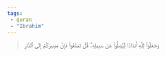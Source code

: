 ```yaml
---
tags: 
 - quran 
 - "Ibrahim"
---
```


> وَجَعَلُواْ لِلَّهِ أَندَادٗا لِّيُضِلُّواْ عَن سَبِيلِهِۦۗ قُلۡ تَمَتَّعُواْ فَإِنَّ مَصِيرَكُمۡ إِلَى ٱلنَّارِ
